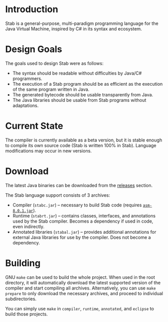 # Introduction #
Stab is a general-purpose, multi-paradigm programming language for the Java Virtual Machine, inspired by C# in its syntax and ecosystem.

# Design Goals #
The goals used to design Stab were as follows:
  * The syntax should be readable without difficulties by Java/C# programmers.
  * The execution of a Stab program should be as efficient as the execution of the same program written in Java.
  * The generated bytecode should be usable transparently from Java.
  * The Java libraries should be usable from Stab programs without adaptations.

# Current State #
The compiler is currently available as a beta version, but it is stable enough to compile its own source code (Stab is written 100% in Stab).
Language modifications may occur in new versions.

# Download #
The latest Java binaries can be downloaded from the [releases](//github.com/IllidanS4/stab-language/releases) section.

The Stab language support consists of 3 archives:
  * Compiler (`stabc.jar`) – necessary to build Stab code (requires [`asm-8.0.1.jar`](https://repo1.maven.org/maven2/org/ow2/asm/asm/8.0.1/asm-8.0.1.jar)).
  * Runtime (`stabrt.jar`) – contains classes, interfaces, and annotations used by the Stab compiler. Becomes a dependency if used in code, even indirectly.
  * Annotated libraries (`stabal.jar`) – provides additional annotations for external Java libraries for use by the compiler. Does not become a dependency.

# Building #
GNU `make` can be used to build the whole project.
When used in the root directory, it will automatically download the latest supported version of the compiler and start compiling all archives.
Alternatively, you can use `make prepare` to only download the necessary archives, and proceed to individual subdirectories.

You can simply use `make` in `compiler`, `runtime`, `annotated`, and `eclipse` to build those projects.